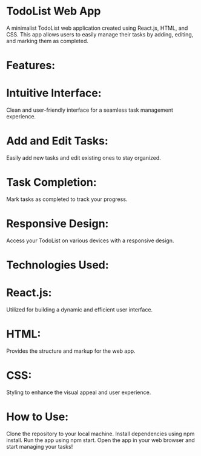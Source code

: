 # TodoList Web App

A minimalist TodoList web application created using React.js, HTML, and CSS. This app allows users to easily manage their tasks by adding, editing, and marking them as completed.

# Features:

# Intuitive Interface:
Clean and user-friendly interface for a seamless task management experience.
# Add and Edit Tasks:
Easily add new tasks and edit existing ones to stay organized.
# Task Completion:
Mark tasks as completed to track your progress.
# Responsive Design:
Access your TodoList on various devices with a responsive design.

# Technologies Used:

# React.js:
Utilized for building a dynamic and efficient user interface.
# HTML:
Provides the structure and markup for the web app.
# CSS:
Styling to enhance the visual appeal and user experience.

# How to Use:

Clone the repository to your local machine.
Install dependencies using npm install.
Run the app using npm start.
Open the app in your web browser and start managing your tasks!
